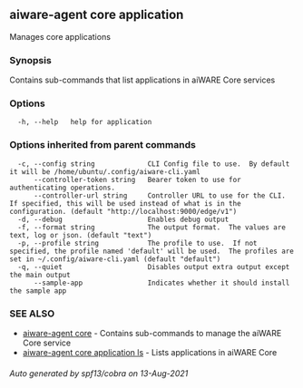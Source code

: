 ## aiware-agent core application

Manages core applications

### Synopsis

Contains sub-commands that list applications in aiWARE Core services

### Options

```
  -h, --help   help for application
```

### Options inherited from parent commands

```
  -c, --config string             CLI Config file to use.  By default it will be /home/ubuntu/.config/aiware-cli.yaml
      --controller-token string   Bearer token to use for authenticating operations.
      --controller-url string     Controller URL to use for the CLI.  If specified, this will be used instead of what is in the configuration. (default "http://localhost:9000/edge/v1")
  -d, --debug                     Enables debug output
  -f, --format string             The output format.  The values are text, log or json. (default "text")
  -p, --profile string            The profile to use.  If not specified, the profile named 'default' will be used.  The profiles are set in ~/.config/aiware-cli.yaml (default "default")
  -q, --quiet                     Disables output extra output except the main output
      --sample-app                Indicates whether it should install the sample app
```

### SEE ALSO

* [aiware-agent core](/cli/aiware-agent_core.md)	 - Contains sub-commands to manage the aiWARE Core service
* [aiware-agent core application ls](/cli/aiware-agent_core_application_ls.md)	 - Lists applications in aiWARE Core

###### Auto generated by spf13/cobra on 13-Aug-2021
